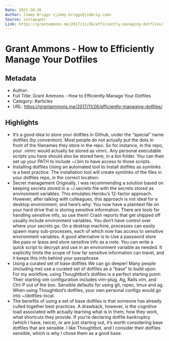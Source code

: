 ```yaml
---
Date: 2021-10-26
Author: Jimmy Briggs <jimmy.briggs@jimbrig.com>
Source: instapaper
Link: https://grantammons.me/2017/11/26/efficiently-managing-dotfiles/
---
```

# Grant Ammons - How to Efficiently Manage Your Dotfiles

## Metadata
- Author: 
- Full Title: Grant Ammons - How to Efficiently Manage Your Dotfiles
- Category: #articles
- URL: https://grantammons.me/2017/11/26/efficiently-managing-dotfiles/

## Highlights
- It’s a good idea to store your dotfiles in Github, under the “special” name dotfiles (by convention). Most people do not actually put the dots in front of the filenames they store in the repo. So for instance, in the repo, your .vimrc would actually be stored as vimrc.
  Any personal executable scripts you have should also be stored here, in a bin folder. You can then set up your PATH to include ~/.bin to have access to those scripts.
- Installing dotfiles
  Using an automated tool to install dotfiles as symlinks is a best practice. The installation tool will create symlinks of the files in your dotfiles repo, in the correct location:
- Secret management
  Originally, I was recommending a solution based on keeping secrets stored in a ~/.secrets file with the secrets stored as environment variables. This emulates Heroku’s 12-factor approach. However, after talking with colleagues, this approach is not ideal for a desktop environment, and here’s why:
  You now have a plaintext file on your hard drive that is storing sensitive information. There are tools for handling sensitive info, so use them!
  Crash reports that get shipped off usually include environment variables. You don’t have control over where your secrets go.
  On a desktop machine, processes can easily spawn many sub-processes, each of which now has access to sensitive environment variables.
  A good alternative is to Use a password store like pass or lpass and store sensitive info as a note. You can write a quick script to decrypt and use in an environment variable as needed. It explicitly limits the scope of how far sensitive information can travel, and it keeps this info behind your passphrase.
- Using a curated set of base dotfiles
  We can go deeper! Many people (including me) use a curated set of dotfiles as a “base” to build upon. For my workflow, using Thoughtbot’s dotfiles is a perfect starting point:
  Their starting vim configuration includes vim-plug, Ag, Rails.vim, and Ctrl-P out of the box.
  Sensible defaults for using git, rspec, tmux and ag.
  When using Thoughtbot’s dotfiles, your own personal configs would go into ~/dotfiles-local.
- The benefits of using a set of base dotfiles is that someone has already culled together best practices. A drawback, however, is the cognitive load associated with actually learning what is in them, how they work, what shortcuts they provide. If you’re declaring dotfile bankruptcy (which I have, twice), or are just starting out, it’s worth considering base dotfiles that are sensible. I like Thoughtbot, and I consider their dotfiles sensible, which is why I chose them as a good base.
